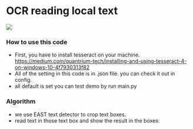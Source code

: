 # OCR reading local text

![](https://pandao.github.io/editor.md/images/logos/editormd-logo-180x180.png)



### How to use this code

- First, you have to install tesseract on your machine. https://medium.com/quantrium-tech/installing-and-using-tesseract-4-on-windows-10-4f7930313f82
- All of the setting in this code is in .json file. you can check it out in config.
- all default is set you can test demo by run main.py

### Algorithm
- we use EAST text detector to crop text boxes. 
- read text in those text box and show the result in the boxes. 
